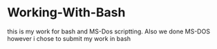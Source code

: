 # Working-With-Bash

this is my work for bash and MS-Dos scriptting. Also we done MS-DOS however i chose to submit my work in bash
